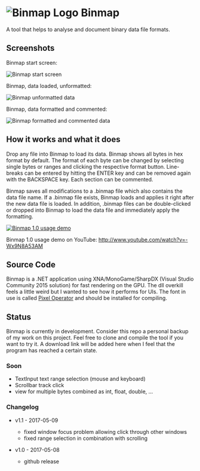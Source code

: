 # ![Binmap Logo](https://cloud.githubusercontent.com/assets/1974959/25785795/2718aaf2-3389-11e7-9078-fbf5b20801bf.png) Binmap

A tool that helps to analyse and document binary data file formats.

## Screenshots

Binmap start screen:

![Binmap start screen](https://cloud.githubusercontent.com/assets/1974959/25785729/f80b0ab2-3387-11e7-8a06-2a2b3fe750a1.png)

Binmap, data loaded, unformatted:

![Binmap unformatted data](https://cloud.githubusercontent.com/assets/1974959/25785754/6fac491e-3388-11e7-9d53-cf7eb44e84da.png)

Binmap, data formatted and commented:

![Binmap formatted and commented data](https://cloud.githubusercontent.com/assets/1974959/25785775/c1e0a766-3388-11e7-8e21-2af0f97a7925.png)


## How it works and what it does

Drop any file into Binmap to load its data. Binmap shows all bytes in hex format by default. The format of each byte can be changed by selecting single bytes or ranges and clicking the respective format button. Line-breaks can be entered by hitting the ENTER key and can be removed again with the BACKSPACE key. Each section can be commented.

Binmap saves all modifications to a .binmap file which also contains the data file name. If a .binmap file exists, Binmap loads and applies it right after the new data file is loaded. In addition, .binmap files can be double-clicked or dropped into Binmap to load the data file and immediately apply the formatting.

[![Binmap 1.0 usage demo](http://img.youtube.com/vi/-Wx9N8A53AM/0.jpg)](http://www.youtube.com/watch?v=-Wx9N8A53AM "Binmap 1.0 usage demo")

Binmap 1.0 usage demo on YouTube: http://www.youtube.com/watch?v=-Wx9N8A53AM
## Source Code

Binmap is a .NET application using XNA/MonoGame/SharpDX (Visual Studio Community 2015 solution) for fast rendering on the GPU. The dll overkill feels a little weird but I wanted to see how it performs for UIs.
The font in use is called [Pixel Operator](http://www.dafont.com/de/pixel-operator.font) and should be installed for compiling.

## Status
Binmap is currently in development. Consider this repo a personal backup of my work on this project.
Feel free to clone and compile the tool if you want to try it. A download link will be added here when I feel that the program has reached a certain state.

### Soon
 - TextInput text range selection (mouse and keyboard)
 - Scrollbar track click
 - view for multiple bytes combined as int, float, double, ...

### Changelog 
 - v1.1 - 2017-05-09 
   - fixed window focus problem allowing click through other windows
   - fixed range selection in combination with scrolling
   
 - v1.0 - 2017-05-08 
   - github release
 